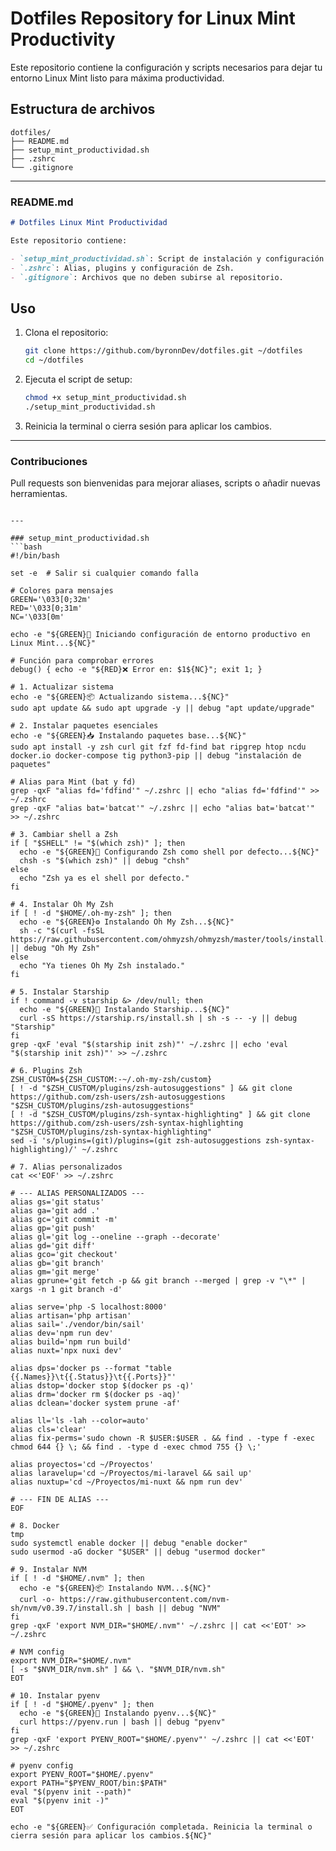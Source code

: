 # Dotfiles Repository for Linux Mint Productivity

Este repositorio contiene la configuración y scripts necesarios para dejar tu entorno Linux Mint listo para máxima productividad.

## Estructura de archivos

```
dotfiles/
├── README.md
├── setup_mint_productividad.sh
├── .zshrc
└── .gitignore
```

---

### README.md

````md
# Dotfiles Linux Mint Productividad

Este repositorio contiene:

- `setup_mint_productividad.sh`: Script de instalación y configuración con control de errores.
- `.zshrc`: Alias, plugins y configuración de Zsh.
- `.gitignore`: Archivos que no deben subirse al repositorio.
````

## Uso

1. Clona el repositorio:
   ```bash
   git clone https://github.com/byronnDev/dotfiles.git ~/dotfiles
   cd ~/dotfiles
   ```

2. Ejecuta el script de setup:

   ```bash
   chmod +x setup_mint_productividad.sh
   ./setup_mint_productividad.sh
   ```
3. Reinicia la terminal o cierra sesión para aplicar los cambios.

---

### Contribuciones

Pull requests son bienvenidas para mejorar aliases, scripts o añadir nuevas herramientas.

````

---

### setup_mint_productividad.sh
```bash
#!/bin/bash

set -e  # Salir si cualquier comando falla

# Colores para mensajes
GREEN='\033[0;32m'
RED='\033[0;31m'
NC='\033[0m'

echo -e "${GREEN}🔧 Iniciando configuración de entorno productivo en Linux Mint...${NC}"

# Función para comprobar errores
debug() { echo -e "${RED}❌ Error en: $1${NC}"; exit 1; }

# 1. Actualizar sistema
echo -e "${GREEN}📦 Actualizando sistema...${NC}"
sudo apt update && sudo apt upgrade -y || debug "apt update/upgrade"

# 2. Instalar paquetes esenciales
echo -e "${GREEN}📥 Instalando paquetes base...${NC}"
sudo apt install -y zsh curl git fzf fd-find bat ripgrep htop ncdu docker.io docker-compose tig python3-pip || debug "instalación de paquetes"

# Alias para Mint (bat y fd)
grep -qxF "alias fd='fdfind'" ~/.zshrc || echo "alias fd='fdfind'" >> ~/.zshrc
grep -qxF "alias bat='batcat'" ~/.zshrc || echo "alias bat='batcat'" >> ~/.zshrc

# 3. Cambiar shell a Zsh
if [ "$SHELL" != "$(which zsh)" ]; then
  echo -e "${GREEN}🐚 Configurando Zsh como shell por defecto...${NC}"
  chsh -s "$(which zsh)" || debug "chsh"
else
  echo "Zsh ya es el shell por defecto."
fi

# 4. Instalar Oh My Zsh
if [ ! -d "$HOME/.oh-my-zsh" ]; then
  echo -e "${GREEN}⚙️ Instalando Oh My Zsh...${NC}"
  sh -c "$(curl -fsSL https://raw.githubusercontent.com/ohmyzsh/ohmyzsh/master/tools/install.sh)" || debug "Oh My Zsh"
else
  echo "Ya tienes Oh My Zsh instalado."
fi

# 5. Instalar Starship
if ! command -v starship &> /dev/null; then
  echo -e "${GREEN}🚀 Instalando Starship...${NC}"
  curl -sS https://starship.rs/install.sh | sh -s -- -y || debug "Starship"
fi
grep -qxF 'eval "$(starship init zsh)"' ~/.zshrc || echo 'eval "$(starship init zsh)"' >> ~/.zshrc

# 6. Plugins Zsh
ZSH_CUSTOM=${ZSH_CUSTOM:-~/.oh-my-zsh/custom}
[ ! -d "$ZSH_CUSTOM/plugins/zsh-autosuggestions" ] && git clone https://github.com/zsh-users/zsh-autosuggestions "$ZSH_CUSTOM/plugins/zsh-autosuggestions"
[ ! -d "$ZSH_CUSTOM/plugins/zsh-syntax-highlighting" ] && git clone https://github.com/zsh-users/zsh-syntax-highlighting "$ZSH_CUSTOM/plugins/zsh-syntax-highlighting"
sed -i 's/plugins=(git)/plugins=(git zsh-autosuggestions zsh-syntax-highlighting)/' ~/.zshrc

# 7. Alias personalizados
cat <<'EOF' >> ~/.zshrc

# --- ALIAS PERSONALIZADOS ---
alias gs='git status'
alias ga='git add .'
alias gc='git commit -m'
alias gp='git push'
alias gl='git log --oneline --graph --decorate'
alias gd='git diff'
alias gco='git checkout'
alias gb='git branch'
alias gm='git merge'
alias gprune='git fetch -p && git branch --merged | grep -v "\*" | xargs -n 1 git branch -d'

alias serve='php -S localhost:8000'
alias artisan='php artisan'
alias sail='./vendor/bin/sail'
alias dev='npm run dev'
alias build='npm run build'
alias nuxt='npx nuxi dev'

alias dps='docker ps --format "table {{.Names}}\t{{.Status}}\t{{.Ports}}"'
alias dstop='docker stop $(docker ps -q)'
alias drm='docker rm $(docker ps -aq)'
alias dclean='docker system prune -af'

alias ll='ls -lah --color=auto'
alias cls='clear'
alias fix-perms='sudo chown -R $USER:$USER . && find . -type f -exec chmod 644 {} \; && find . -type d -exec chmod 755 {} \;'

alias proyectos='cd ~/Proyectos'
alias laravelup='cd ~/Proyectos/mi-laravel && sail up'
alias nuxtup='cd ~/Proyectos/mi-nuxt && npm run dev'

# --- FIN DE ALIAS ---
EOF

# 8. Docker
tmp
sudo systemctl enable docker || debug "enable docker"
sudo usermod -aG docker "$USER" || debug "usermod docker"

# 9. Instalar NVM
if [ ! -d "$HOME/.nvm" ]; then
  echo -e "${GREEN}📦 Instalando NVM...${NC}"
  curl -o- https://raw.githubusercontent.com/nvm-sh/nvm/v0.39.7/install.sh | bash || debug "NVM"
fi
grep -qxF 'export NVM_DIR="$HOME/.nvm"' ~/.zshrc || cat <<'EOT' >> ~/.zshrc

# NVM config
export NVM_DIR="$HOME/.nvm"
[ -s "$NVM_DIR/nvm.sh" ] && \. "$NVM_DIR/nvm.sh"
EOT

# 10. Instalar pyenv
if [ ! -d "$HOME/.pyenv" ]; then
  echo -e "${GREEN}🐍 Instalando pyenv...${NC}"
  curl https://pyenv.run | bash || debug "pyenv"
fi
grep -qxF 'export PYENV_ROOT="$HOME/.pyenv"' ~/.zshrc || cat <<'EOT' >> ~/.zshrc

# pyenv config
export PYENV_ROOT="$HOME/.pyenv"
export PATH="$PYENV_ROOT/bin:$PATH"
eval "$(pyenv init --path)"
eval "$(pyenv init -)"
EOT

echo -e "${GREEN}✅ Configuración completada. Reinicia la terminal o cierra sesión para aplicar los cambios.${NC}"

````
